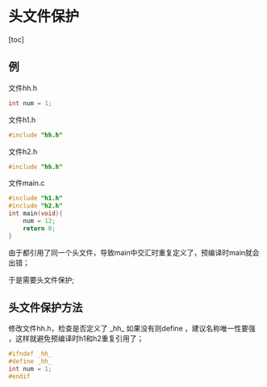 # 头文件保护

[toc]

## 例

 文件hh.h

```c
int num = 1;
```

 文件h1.h

```c
#include "hh.h"
```

文件h2.h

```c
#include "hh.h"
```

文件main.c

```c
#include "h1.h"
#include "h2.h"
int main(void){
    num = 12;
	return 0;
}
```

由于都引用了同一个头文件，导致main中交汇时重复定义了，预编译时main就会出错；

于是需要头文件保护;

## 头文件保护方法

修改文件hh.h，检查是否定义了 \_hh\_ 如果没有则define ，建议名称唯一性要强 ，这样就避免预编译时h1和h2重复引用了；

```c
#ifndef _hh_  
#define _hh_ 
int num = 1;
#endif
```

 









